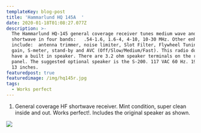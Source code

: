 ```yaml
---
templateKey: blog-post
title: 'Hammarlund HQ 145A  '
date: 2020-01-18T01:08:27.077Z
description: >-
  The Hammarlund HQ-145 general coverage receiver tunes medium wave and
  shortwave in four bands:   .54-1.6, 1.6-4, 4-10, 10-30 MHz. Other enhancements
  include:  antenna trimmer, noise limiter, Slot Filter, Flywheel Tuning, RF
  gain, S-meter, stand-by and AVC (Off/Slow/Medium/Fast). This radio does not
  have a built in speaker. There are 3.2 ohm speaker terminals on the rear
  panel. The suggested optional speaker is the S-200. 117 VAC 60 Hz. 19 x 10.5 x
  13 inches.
featuredpost: true
featuredimage: /img/hq145r.jpg
tags:
  - Works perfect
---
```

1. General coverage HF shortwave receiver.  Mint condition, super clean inside and out. Works perfect!. Includes the original speaker as shown.

![](/img/hq145r.jpg)
